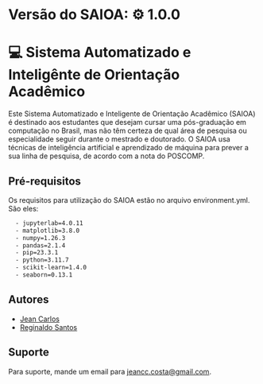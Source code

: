 # Versão do SAIOA: :gear: 1.0.0
# :computer: Sistema Automatizado e Inteligênte de Orientação Acadêmico 

Este Sistema Automatizado e Inteligente de Orientação Acadêmico (SAIOA) é destinado aos estudantes que desejam cursar uma pós-graduação em computação no Brasil, mas não têm certeza de qual área de pesquisa ou especialidade seguir durante o mestrado e doutorado. O SAIOA usa técnicas de inteligência artificial e aprendizado de máquina para prever a sua linha de pesquisa, de acordo com a nota do POSCOMP.

## Pré-requisitos

Os requisitos para utilização do SAIOA estão no arquivo environment.yml. São eles:

```bash
  - jupyterlab=4.0.11
  - matplotlib=3.8.0
  - numpy=1.26.3
  - pandas=2.1.4
  - pip=23.3.1
  - python=3.11.7
  - scikit-learn=1.4.0
  - seaborn=0.13.1
```
    
## Autores

- [Jean Carlos](http://lattes.cnpq.br/1659693816509187)
- [Reginaldo Santos](https://github.com/regicsf2010)


## Suporte

Para suporte, mande um email para jeancc.costa@gmail.com.


